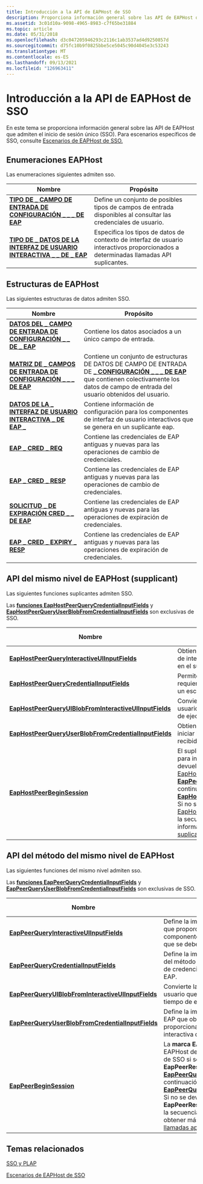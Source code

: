 ```yaml
---
title: Introducción a la API de EAPHost de SSO
description: Proporciona información general sobre las API de EAPHost que admiten el inicio de sesión único (SSO).
ms.assetid: 3c01d10a-9098-4965-8983-c7f65be31884
ms.topic: article
ms.date: 05/31/2018
ms.openlocfilehash: d3c047205946293c2116c1ab3537ad4d9250857d
ms.sourcegitcommit: d75fc10b9f0825bbe5ce5045c90d4045e3c53243
ms.translationtype: MT
ms.contentlocale: es-ES
ms.lasthandoff: 09/13/2021
ms.locfileid: "126963411"
---
```

# <a name="sso-eaphost-api-overview"></a>Introducción a la API de EAPHost de SSO

En este tema se proporciona información general sobre las API de EAPHost que admiten el inicio de sesión único (SSO). Para escenarios específicos de SSO, consulte [Escenarios de EAPHost de SSO.](why-eaphost-sso.md)

## <a name="eaphost-enumerations"></a>Enumeraciones EAPHost

Las enumeraciones siguientes admiten sso.



| Nombre                                                                    | Propósito                                                                                      |
|-------------------------------------------------------------------------|----------------------------------------------------------------------------------------------|
| [**TIPO DE \_ CAMPO DE ENTRADA DE CONFIGURACIÓN \_ \_ \_ DE EAP**](/windows/desktop/api/eaptypes/ne-eaptypes-eap_config_input_field_type)  | Define un conjunto de posibles tipos de campos de entrada disponibles al consultar las credenciales de usuario.    |
| [**TIPO DE \_ DATOS DE LA INTERFAZ DE USUARIO INTERACTIVA \_ \_ DE \_ EAP**](/windows/desktop/api/eaptypes/ne-eaptypes-eap_config_input_field_type) | Especifica los tipos de datos de contexto de interfaz de usuario interactivos proporcionados a determinadas llamadas API suplicantes. |



 

## <a name="eaphost-structures"></a>Estructuras de EAPHost

Las siguientes estructuras de datos admiten SSO.



| Nombre                                                                     | Propósito                                                                                                                                                                         |
|--------------------------------------------------------------------------|---------------------------------------------------------------------------------------------------------------------------------------------------------------------------------|
| [**DATOS DEL \_ CAMPO DE ENTRADA DE CONFIGURACIÓN \_ \_ DE \_ EAP**](/windows/desktop/api/eaptypes/ns-eaptypes-eap_config_input_field_data)   | Contiene los datos asociados a un único campo de entrada.                                                                                                                         |
| [**MATRIZ DE \_ CAMPOS DE ENTRADA DE CONFIGURACIÓN \_ \_ \_ DE EAP**](/windows/desktop/api/eaptypes/ns-eaptypes-eap_config_input_field_array) | Contiene un conjunto de estructuras DE DATOS DE CAMPO DE ENTRADA DE [**\_ CONFIGURACIÓN \_ \_ \_ DE EAP**](/windows/desktop/api/eaptypes/ns-eaptypes-eap_config_input_field_data) que contienen colectivamente los datos de campo de entrada del usuario obtenidos del usuario. |
| [**DATOS DE LA \_ INTERFAZ DE USUARIO INTERACTIVA \_ DE EAP \_**](/windows/desktop/api/eaptypes/ns-eaptypes-eap_interactive_ui_data)            | Contiene información de configuración para los componentes de interfaz de usuario interactivos que se genera en un suplicante eap.                                                                                   |
| [**EAP \_ CRED \_ REQ**](eap-cred-req.md)                                   | Contiene las credenciales de EAP antiguas y nuevas para las operaciones de cambio de credenciales.                                                                                               |
| [**EAP \_ CRED \_ RESP**](eap-cred-resp.md)                                 | Contiene las credenciales de EAP antiguas y nuevas para las operaciones de cambio de credenciales.                                                                                               |
| [**SOLICITUD \_ DE EXPIRACIÓN CRED \_ \_ DE EAP**](/windows/desktop/api/eaptypes/ns-eaptypes-eap_cred_expiry_req)                    | Contiene las credenciales de EAP antiguas y nuevas para las operaciones de expiración de credenciales.                                                                                                 |
| [**EAP \_ CRED \_ EXPIRY \_ RESP**](/previous-versions/windows/desktop/legacy/bb530539(v=vs.85))              | Contiene las credenciales de EAP antiguas y nuevas para las operaciones de expiración de credenciales.                                                                                                 |



 

## <a name="eaphost-peer-supplicant-apis"></a>API del mismo nivel de EAPHost (supplicant)

Las siguientes funciones suplicantes admiten SSO.

Las [**funciones EapHostPeerQueryCredentialInputFields**](/previous-versions/windows/desktop/api/eaphostpeerconfigapis/nf-eaphostpeerconfigapis-eaphostpeerquerycredentialinputfields) y [**EapHostPeerQueryUserBlobFromCredentialInputFields**](/previous-versions/windows/desktop/api/eaphostpeerconfigapis/nf-eaphostpeerconfigapis-eaphostpeerqueryuserblobfromcredentialinputfields) son exclusivas de SSO.



| Nombre                                                                                                             | Propósito                                                                                                                                                                                                                                                                                                                                                                                                                                                                                                                                                                                                                                                                                                           | Pedido llamado |
|------------------------------------------------------------------------------------------------------------------|-------------------------------------------------------------------------------------------------------------------------------------------------------------------------------------------------------------------------------------------------------------------------------------------------------------------------------------------------------------------------------------------------------------------------------------------------------------------------------------------------------------------------------------------------------------------------------------------------------------------------------------------------------------------------------------------------------------------|--------------|
| [**EapHostPeerQueryInteractiveUIInputFields**](/previous-versions/windows/desktop/api/eaphostpeerconfigapis/nf-eaphostpeerconfigapis-eaphostpeerqueryinteractiveuiinputfields)                     | Obtiene los campos de entrada para los componentes de interfaz de usuario interactivos que se deben generar en el suplicante.                                                                                                                                                                                                                                                                                                                                                                                                                                                                                                                                                                                                                            | 4            |
| [**EapHostPeerQueryCredentialInputFields**](/previous-versions/windows/desktop/api/eaphostpeerconfigapis/nf-eaphostpeerconfigapis-eaphostpeerquerycredentialinputfields)                           | Permite al usuario determinar qué tipo de credenciales requieren los métodos para realizar la autenticación en un escenario de SSO.                                                                                                                                                                                                                                                                                                                                                                                                                                                                                                                                                                                    | 1            |
| [**EapHostPeerQueryUIBlobFromInteractiveUIInputFields**](/previous-versions/windows/desktop/api/eaphostpeerconfigapis/nf-eaphostpeerconfigapis-eaphostpeerqueryuiblobfrominteractiveuiinputfields) | Convierte la información del usuario en un BLOB de usuario que pueden consumir las funciones en tiempo de ejecución de EAPHost.                                                                                                                                                                                                                                                                                                                                                                                                                                                                                                                                                                                                                    | 5            |
| [**EapHostPeerQueryUserBlobFromCredentialInputFields**](/previous-versions/windows/desktop/api/eaphostpeerconfigapis/nf-eaphostpeerconfigapis-eaphostpeerqueryuserblobfromcredentialinputfields)   | Obtiene un blob de credenciales que se puede usar para iniciar la autenticación a partir de la entrada del usuario recibida por la interfaz de usuario de SSO.                                                                                                                                                                                                                                                                                                                                                                                                                                                                                                                                                                                                        | 2            |
| [**EapHostPeerBeginSession**](/previous-versions/windows/desktop/api/eappapis/nf-eappapis-eaphostpeerbeginsession)                                                       | El suplicante usa la marca **EAP \_ FLAG PRE \_ \_ LOGON** para indicar que EAPHost debe proporcionar SSO. Si se devuelve el código de acción [EapHostPeerResponseInvokeUI,](/windows/win32/api/eaphostpeertypes/ne-eaphostpeertypes-eaphostpeerresponseaction) EAPHost llama a [**EapPeerQueryInteractiveUIInputFields**](/previous-versions/windows/desktop/api/eapmethodpeerapis/nf-eapmethodpeerapis-eappeerqueryinteractiveuiinputfields)y, a continuación, llama a [**EapHostPeerQueryUIBlobFromInteractiveUIInputFields**](/previous-versions/windows/desktop/api/eaphostpeerconfigapis/nf-eaphostpeerconfigapis-eaphostpeerqueryuiblobfrominteractiveuiinputfields)<br/> Si no se devuelve el código de acción [EapHostPeerResponseInvokeUI,](/windows/win32/api/eaphostpeertypes/ne-eaphostpeertypes-eaphostpeerresponseaction) EAPHost continúa con la secuencia de llamadas normal y no SSO. Para más información, consulte [Secuencia de llamadas de API suplicante.](supplicant-api-call-sequence.md)<br/> | 3            |



 

## <a name="eaphost-peer-method-apis"></a>API del método del mismo nivel de EAPHost

Las siguientes funciones del mismo nivel admiten sso.

Las [**funciones EapPeerQueryCredentialInputFields**](/previous-versions/windows/desktop/api/eapmethodpeerapis/nf-eapmethodpeerapis-eappeerquerycredentialinputfields) y [**EapPeerQueryUserBlobFromCredentialInputFields**](/previous-versions/windows/desktop/api/eapmethodpeerapis/nf-eapmethodpeerapis-eappeerqueryuserblobfromcredentialinputfields) son exclusivas de SSO.



| Nombre                                                                                                      | Propósito                                                                                                                                                                                                                                                                                                                                                                                                                                                                                                                                                                                                                                 | Pedido llamado |
|-----------------------------------------------------------------------------------------------------------|-----------------------------------------------------------------------------------------------------------------------------------------------------------------------------------------------------------------------------------------------------------------------------------------------------------------------------------------------------------------------------------------------------------------------------------------------------------------------------------------------------------------------------------------------------------------------------------------------------------------------------------------|--------------|
| [**EapPeerQueryInteractiveUIInputFields**](/previous-versions/windows/desktop/api/eapmethodpeerapis/nf-eapmethodpeerapis-eappeerqueryinteractiveuiinputfields)                      | Define la implementación de una API de método EAP que proporciona los campos de entrada para los componentes de interfaz de usuario interactivos que se deben generar en el suplicante.                                                                                                                                                                                                                                                                                                                                                                                                                                                                                            | 4            |
| [**EapPeerQueryCredentialInputFields**](/previous-versions/windows/desktop/api/eapmethodpeerapis/nf-eapmethodpeerapis-eappeerquerycredentialinputfields)                            | Define la implementación de una función específica del método EAP que obtiene los campos de entrada de credenciales de SSO de EAP para ese método EAP.                                                                                                                                                                                                                                                                                                                                                                                                                                                                                                     | 1            |
| [**EapPeerQueryUIBlobFromInteractiveUIInputFields**](/previous-versions/windows/desktop/api/eapmethodpeerapis/nf-eapmethodpeerapis-eappeerqueryuiblobfrominteractiveuiinputfields)  | Convierte la información del usuario en un BLOB de usuario que pueden consumir las funciones en tiempo de ejecución de EAPHost.                                                                                                                                                                                                                                                                                                                                                                                                                                                                                                                                          | 5            |
| [**EapPeerQueryUserBlobFromCredentialInputFields**](/previous-versions/windows/desktop/api/eapmethodpeerapis/nf-eapmethodpeerapis-eappeerqueryuserblobfromcredentialinputfields) | Define la implementación de una función de método EAP que obtiene los datos blob de usuario proporcionados por la interfaz de usuario de SSO interactiva que se genera en el suplicante.                                                                                                                                                                                                                                                                                                                                                                                                                                                                                       | 2            |
| [**EapPeerBeginSession**](/previous-versions/windows/desktop/api/eapmethodpeerapis/nf-eapmethodpeerapis-eappeerbeginsession)                                                        | La **marca EAP FLAG PRE \_ \_ \_ LOGON** indica que EAPHost debe proporcionar SSO. En un escenario de SSO si se devuelve el código de acción **EapPeerResponseInvokeUI,** EAPHost llama a [**EapPeerQueryInteractiveUIInputFields**](/previous-versions/windows/desktop/api/eapmethodpeerapis/nf-eapmethodpeerapis-eappeerqueryinteractiveuiinputfields)y, a continuación, llama a [**EapPeerQueryUserBlobFromCredentialInputFields.**](/previous-versions/windows/desktop/api/eapmethodpeerapis/nf-eapmethodpeerapis-eappeerqueryuserblobfromcredentialinputfields)<br/> Si no se devuelve el código de acción **EapPeerResponseInvokeUI,** EAPHost continúa con la secuencia de llamadas normal y no SSO. Para obtener más información, vea [Secuencia de llamadas api de métodos del mismo nivel.](peer-method-api-call-sequence.md)<br/> | 3            |



 

## <a name="related-topics"></a>Temas relacionados

<dl> <dt>

[SSO y PLAP](understanding-sso-and-plap.md)
</dt> <dt>

[Escenarios de EAPHost de SSO](why-eaphost-sso.md)
</dt> </dl>

 

